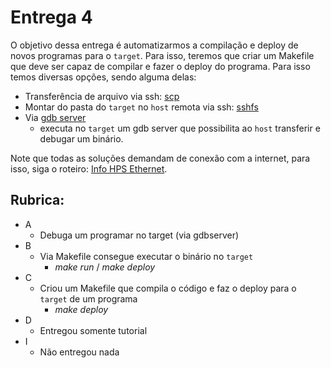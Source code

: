 # Entrega 4

O objetivo dessa entrega é automatizarmos a compilação e deploy de novos programas para o `target`. Para isso, teremos que criar um Makefile que deve ser capaz de compilar e fazer o deploy do programa. Para isso temos diversas opções, sendo alguma delas:

- Transferência de arquivo via ssh: [scp](http://www.hypexr.org/linux_scp_help.php)
- Montar do pasta do `target` no `host` remota via ssh: [sshfs](https://en.wikipedia.org/wiki/SSHFS)
- Via [gdb server](https://www.linux.com/news/remote-cross-target-debugging-gdb-and-gdbserver)
    - executa no `target` um gdb server que possibilita ao `host` transferir e debugar um binário.

Note que todas as soluções demandam de conexão com a internet, para isso, siga o roteiro: [Info HPS Ethernet](/info-HPS-Ethernet/).

## Rubrica:

- A 
    - Debuga um programar no target (via gdbserver)
- B
    - Via Makefile consegue executar o binário no `target`
        - *make run* / *make deploy*
- C
    - Criou um Makefile que compila o código e faz o deploy para o `target` de um programa
        - *make deploy*
- D 
    - Entregou somente tutorial
- I
    - Não entregou nada
